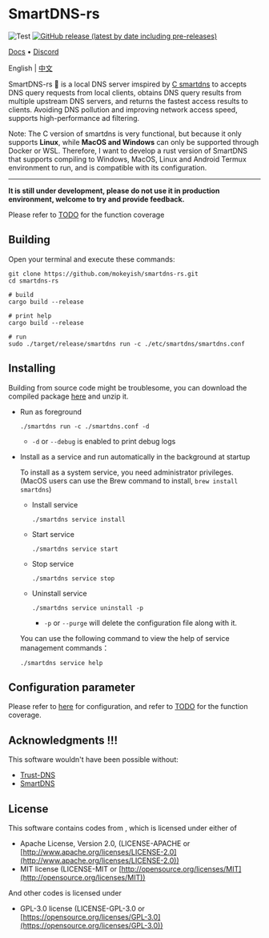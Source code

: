 # SmartDNS-rs

![Test](https://github.com/mokeyish/smartdns-rs/actions/workflows/test.yml/badge.svg?branch=main)
[![GitHub release (latest by date including pre-releases)](https://img.shields.io/github/v/release/mokeyish/smartdns-rs?display_name=tag&include_prereleases)](https://github.com/mokeyish/smartdns-rs/releases)

[Docs](https://pymumu.github.io/smartdns/en/) • [Discord](https://discord.gg/SDhQSA72)

English | [中文](https://github.com/mokeyish/smartdns-rs/blob/main/README_zh-CN.md)

SmartDNS-rs 🐋 is a local DNS server imspired by [C smartdns](https://github.com/pymumu/smartdns) to accepts DNS query requests from local clients, obtains DNS query results from multiple upstream DNS servers, and returns the fastest access results to clients.
Avoiding DNS pollution and improving network access speed, supports high-performance ad filtering.

Note: The C version of smartdns is very functional, but because it only supports **Linux**, while **MacOS and Windows** can only be supported through Docker or WSL. Therefore, I want to develop a rust version of SmartDNS that supports compiling to Windows, MacOS, Linux and Android Termux environment to run, and is compatible with its configuration.

---

**It is still under development, please do not use it in production environment, welcome to try and provide feedback.**

Please refer to [TODO](https://github.com/mokeyish/smartdns-rs/blob/main/TODO.md) for the function coverage

## Building

Open your terminal and execute these commands:

```shell
git clone https://github.com/mokeyish/smartdns-rs.git
cd smartdns-rs

# build
cargo build --release

# print help
cargo build --release

# run
sudo ./target/release/smartdns run -c ./etc/smartdns/smartdns.conf
```

## Installing 

Building from source code might be troublesome, you can download the compiled package [here](https://github.com/mokeyish/smartdns-rs/releases) and unzip it.

- Run as foreground

  ```shell
  ./smartdns run -c ./smartdns.conf -d
  ```

  - `-d` or `--debug` is enabled to print debug logs 

- Install as a service and run automatically in the background at startup

  To install as a system service, you need administrator privileges. (MacOS users can use the Brew command to install, `brew install smartdns`) 

  - Install service

    ```shell
    ./smartdns service install
    ```

  - Start service

    ```shell
    ./smartdns service start
    ```

  - Stop service

    ```shell
    ./smartdns service stop
    ```

  - Uninstall service

    ```shell
    ./smartdns service uninstall -p
    ```

    - `-p` or `--purge` will delete the configuration file along with it.

  You can use the following command to view the help of service management commands：

  ```shell'
  ./smartdns service help
  ```

## Configuration parameter

Please refer to [here](https://github.com/pymumu/smartdns/blob/doc/en/docs/configuration.md) for configuration, and refer to [TODO](https://github.com/mokeyish/smartdns-rs/blob/main/TODO.md) for the function coverage.

## Acknowledgments !!! 

This software wouldn't have been possible without:

- [Trust-DNS](https://github.com/bluejekyll/trust-dns)
- [SmartDNS](https://github.com/pymumu/smartdns)

## License

This software contains codes from [](https://github.com/bluejekyll/trust-dns), which is licensed under either of

- Apache License, Version 2.0, (LICENSE-APACHE or [http://www.apache.org/licenses/LICENSE-2.0](http://www.apache.org/licenses/LICENSE-2.0))
- MIT license (LICENSE-MIT or [http://opensource.org/licenses/MIT](http://opensource.org/licenses/MIT))

And other codes is licensed under

- GPL-3.0 license (LICENSE-GPL-3.0 or [https://opensource.org/licenses/GPL-3.0](https://opensource.org/licenses/GPL-3.0))
